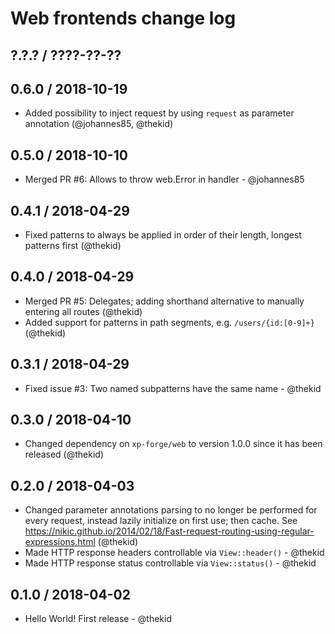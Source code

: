 Web frontends change log
========================

## ?.?.? / ????-??-??

## 0.6.0 / 2018-10-19

* Added possibility to inject request by using `request` as parameter
  annotation
  (@johannes85, @thekid)

## 0.5.0 / 2018-10-10

* Merged PR #6: Allows to throw web.Error in handler - @johannes85

## 0.4.1 / 2018-04-29

* Fixed patterns to always be applied in order of their length, longest
  patterns first
  (@thekid)

## 0.4.0 / 2018-04-29

* Merged PR #5: Delegates; adding shorthand alternative to manually
  entering all routes
  (@thekid)
* Added support for patterns in path segments, e.g. `/users/{id:[0-9]+}`
  (@thekid)

## 0.3.1 / 2018-04-29

* Fixed issue #3: Two named subpatterns have the same name - @thekid

## 0.3.0 / 2018-04-10

* Changed dependency on `xp-forge/web` to version 1.0.0 since it has
  been released
  (@thekid)

## 0.2.0 / 2018-04-03

* Changed parameter annotations parsing to no longer be performed for
  every request, instead lazily initialize on first use; then cache.
  See https://nikic.github.io/2014/02/18/Fast-request-routing-using-regular-expressions.html
  (@thekid)
* Made HTTP response headers controllable via `View::header()` - @thekid
* Made HTTP response status controllable via `View::status()` - @thekid

## 0.1.0 / 2018-04-02

* Hello World! First release - @thekid
